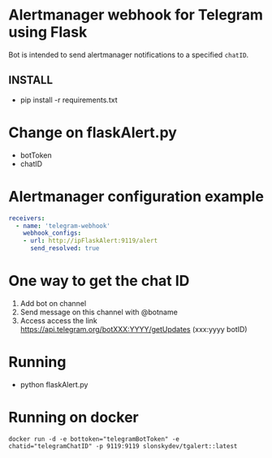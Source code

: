 # Alertmanager webhook for Telegram using Flask 

Bot is intended to send alertmanager notifications to a specified `chatID`.

## INSTALL

* pip install -r requirements.txt

Change on flaskAlert.py
=======================
* botToken
* chatID
  
Alertmanager configuration example
==================================

```yaml
receivers:
  - name: 'telegram-webhook'
    webhook_configs:
    - url: http://ipFlaskAlert:9119/alert
      send_resolved: true

```

One way to get the chat ID
==========================
1) Add bot on channel
2) Send message on this channel with @botname
3) Access access the link https://api.telegram.org/botXXX:YYYY/getUpdates (xxx:yyyy botID)

Running
=======
* python flaskAlert.py

Running on docker
=================

```
docker run -d -e bottoken="telegramBotToken" -e chatid="telegramChatID" -p 9119:9119 slonskydev/tgalert::latest
```
